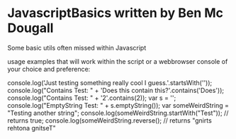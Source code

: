 JavascriptBasics
written by Ben Mc Dougall
=========================

Some basic utils often missed within Javascript

usage examples that will work within the script or a webbrowser console of your choice and preference:

console.log('Just testing something really cool I guess.'.startsWith(''));
console.log("Contains Test: " + 'Does this contain this?'.contains('Does'));
console.log("Contains Test: " + '2'.contains(2));
var s = '';
console.log("EmptyString Test: " + s.emptyString());
var someWeirdString = "Testing another string";
console.log(someWeirdString.startWith("Test"));
// returns true;
console.log(someWeirdString.reverse();
// returns "gnirts rehtona gnitseT"
